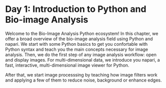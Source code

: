 # Day 1: Introduction to Python and Bio-image Analysis

Welcome to the Bio-Image Analysis Python ecosystem! In this chapter, we offer a broad overview of the bio-image analysis field using Python and napari. We start with some Python basics to get you confortable with Python syntax and teach you the main concepts necessary for image analysis. Then, we do the first step of any image analysis workflow: open and display images. For multi-dimensional data, we introduce you napari, a fast, interactive, multi-dimensional image viewer for Python.

After that, we start image processsing by teaching how image filters work and applying a few of them to reduce noise, background or enhance edges. 
